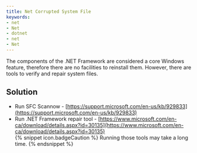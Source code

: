 ```yaml
---
title: Net Corrupted System File
keywords:
- net
- Net
- dotnet
- net
- Net
---
```

The components of the .NET Framework are considered a core Windows feature, therefore there are no facilities to reinstall them. However, there are tools to verify and repair system files.
## Solution
* Run SFC Scannow - [https://support.microsoft.com/en-us/kb/929833](https://support.microsoft.com/en-us/kb/929833)
* Run .NET Framework repair tool - [https://www.microsoft.com/en-ca/download/details.aspx?id=30135](https://www.microsoft.com/en-ca/download/details.aspx?id=30135)  
{% snippet icon.badgeCaution %}
Running those tools may take a long time.
{% endsnippet %}
